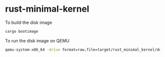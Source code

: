 # rust-minimal-kernel

To build the disk image
```zsh
cargo bootimage
```

To run the disk image on QEMU
```zsh
qemu-system-x86_64 -drive format=raw,file=target/rust_minimal_kernel/debug/bootimage-rust_minimal_kernel.bin
```
